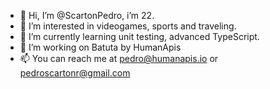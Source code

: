 - 👋 Hi, I’m @ScartonPedro, i’m 22.
- 👀 I’m interested in videogames, sports and traveling.
- 🌱 I’m currently learning unit testing, advanced TypeScript.
- 💞️ I’m working on Batuta by HumanApis
- 📫 You can reach me at pedro@humanapis.io or pedroscartonr@gmail.com
